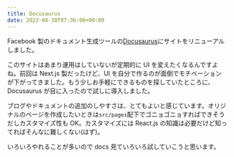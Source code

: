```yaml
---
title: Docusaurus
date: 2022-08-30T07:36:00+09:00
---
```


Facebook 製のドキュメント生成ツールの[Docusaurus](https://docusaurus.io)にサイトをリニューアルしました。

このサイトはあまり運用はしていないが定期的に UI を変えたくなるんですよね。前回は Next.js 製だったけど、UI を自分で作るのが面倒でモチベーションが下がってきました。もう少しお手軽にできるものを探していたところに、Docusaurus が目に入ったので試しに導入しました。

ブログやドキュメントの追加のしやすさは、とてもよいと感じています。オリジナルのページを作成したいときは`src/pages`配下でゴニョゴニョすればできそうだしカスタマイズ性も OK。カスタマイズには React.js の知識は必要だけど知ってればそんなに難しくない(はず)。

いろいろやれることが多いので docs 見ていろいろ試していこうと思います。
